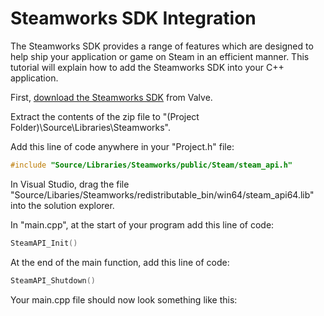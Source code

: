 # Steamworks SDK Integration #
The Steamworks SDK provides a range of features which are designed to help ship your application or game on Steam in an efficient manner. This tutorial will explain how to add the Steamworks SDK into your C++ application.

First, [download the Steamworks SDK](https://partner.steamgames.com/doc/sdk) from Valve.

Extract the contents of the zip file to "(Project Folder)\Source\Libraries\Steamworks".

Add this line of code anywhere in your "Project.h" file:
```c++
#include "Source/Libraries/Steamworks/public/Steam/steam_api.h"
```
In Visual Studio, drag the file "Source/Libaries/Steamworks/redistributable_bin/win64/steam_api64.lib" into the solution explorer.

In "main.cpp", at the start of your program add this line of code:
```c++
SteamAPI_Init()
```
At the end of the main function, add this line of code:
```c++
SteamAPI_Shutdown()
```
Your main.cpp file should now look something like this:
